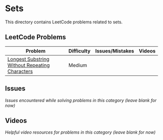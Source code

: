 # Sets

This directory contains LeetCode problems related to sets.

## LeetCode Problems

| Problem | Difficulty | Issues/Mistakes | Videos |
|---------|------------|-----------------|--------|
| [Longest Substring Without Repeating Characters](https://leetcode.com/problems/longest-substring-without-repeating-characters/description/) | Medium | | |

## Issues
*Issues encountered while solving problems in this category (leave blank for now)*

## Videos  
*Helpful video resources for problems in this category (leave blank for now)*